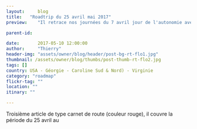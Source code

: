 ```yaml
---
layout:     blog
title:   "Roadtrip du 25 avril mai 2017"
preview:    "Il retrace nos journées du 7 avril jour de l'autonomie avec Thor au 24 avril, date où nous quittons l'état de la Floride..."

parent-id:  

date:       2017-05-10 12:00:00
author:     "Thierry"
header-img: "assets/owner/blog/header/post-bg-rt-flo1.jpg"
thumbnail: /assets/owner/blog/thumbs/post-thumb-rt-flo2.jpg
tags: []
country: USA - Géorgie - Caroline Sud & Nord) - Virginie
category: "roadmap"
flickr-tag: ""
location: ""
itinary: ""

---
```


Troisième article de type carnet de route (couleur rouge), il couvre la période du 25 avril au 